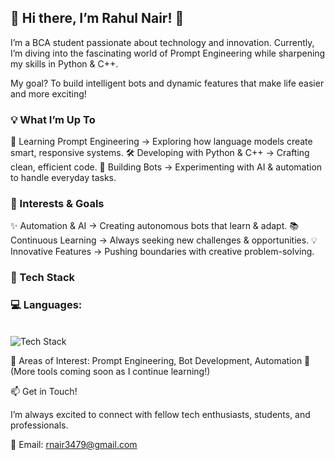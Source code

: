 <h2>🚀 Hi there, I’m Rahul Nair! 👋</h3>

I’m a BCA student passionate about technology and innovation. Currently, I’m diving into the fascinating world of Prompt Engineering while sharpening my skills in Python & C++.

My goal? To build intelligent bots and dynamic features that make life easier and more exciting!

<h3>💡 What I’m Up To</h3>

🎯 Learning Prompt Engineering → Exploring how language models create smart, responsive systems.
🛠 Developing with Python & C++ → Crafting clean, efficient code.
🤖 Building Bots → Experimenting with AI & automation to handle everyday tasks.

<h3>🚀 Interests & Goals</h3>

✨ Automation & AI → Creating autonomous bots that learn & adapt.
📚 Continuous Learning → Always seeking new challenges & opportunities.
💡 Innovative Features → Pushing boundaries with creative problem-solving.

<h3>🔧 Tech Stack</h3>

<h3>💻 Languages:</h3><br>
<img src="https://skillicons.dev/icons?i=js,ts,react,html,css,nextjs,nodejs,gql,postgres,git&perline=5" alt="Tech Stack" />

🤖 Areas of Interest: Prompt Engineering, Bot Development, Automation
🚀 (More tools coming soon as I continue learning!)

📫 Get in Touch!

I’m always excited to connect with fellow tech enthusiasts, students, and professionals.

📧 Email: rnair3479@gmail.com
